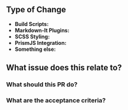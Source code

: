## Type of Change
<!-- What part of the source are you modifying? Remove the irrelevant options. -->
<!-- Replace the comment after the appropriate options with a note on what changed. -->

- **Build Scripts:** <!-- Scripts relating to building, testing or CI -->
- **Markdown-It Plugins:** <!-- Which part of the Markdown-It plugins? -->
- **SCSS Styling:** <!-- Which part of the SCSS styling? -->
- **PrismJS Integration:** <!-- Changes relating to PrismJS, the vendoring and HTML plugin -->
- **Something else:** <!-- Say what it is, here! -->

## What issue does this relate to?
<!-- Use a GitHub keyword ('resolves #xx', 'fixes #xx', 'closes #xx') to automatically close the relevant issue. -->

### What should this PR do?
<!-- Write a quick bullet point summary of the changes this PR should be making. -->
<!-- Make sure to explain briefly what each change is and why each change is being made. -->

### What are the acceptance criteria?
<!-- Write a list of what reviewers should check before they approve this PR. -->
<!-- Before submitting the PR for review, make sure that all tests and linting pass. -->
